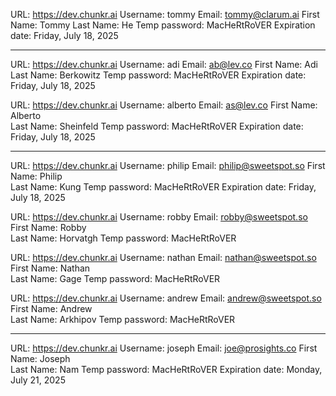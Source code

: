 URL: https://dev.chunkr.ai
Username: tommy
Email: tommy@clarum.ai
First Name: Tommy
Last Name: He
Temp password: MacHeRtRoVER
Expiration date: Friday, July 18, 2025

---

URL: https://dev.chunkr.ai
Username: adi
Email: ab@lev.co
First Name: Adi 
Last Name: Berkowitz
Temp password: MacHeRtRoVER
Expiration date: Friday, July 18, 2025

URL: https://dev.chunkr.ai
Username: alberto
Email: as@lev.co
First Name: Alberto  
Last Name: Sheinfeld
Temp password: MacHeRtRoVER
Expiration date: Friday, July 18, 2025

---

URL: https://dev.chunkr.ai
Username: philip
Email: philip@sweetspot.so
First Name: Philip  
Last Name: Kung
Temp password: MacHeRtRoVER
Expiration date: Friday, July 18, 2025

URL: https://dev.chunkr.ai
Username: robby
Email: robby@sweetspot.so
First Name: Robby   
Last Name: Horvatgh
Temp password: MacHeRtRoVER

URL: https://dev.chunkr.ai
Username: nathan
Email: nathan@sweetspot.so
First Name: Nathan   
Last Name: Gage
Temp password: MacHeRtRoVER

URL: https://dev.chunkr.ai
Username: andrew
Email: andrew@sweetspot.so
First Name: Andrew    
Last Name: Arkhipov
Temp password: MacHeRtRoVER

---

URL: https://dev.chunkr.ai
Username: joseph
Email: joe@prosights.co
First Name: Joseph  
Last Name: Nam
Temp password: MacHeRtRoVER
Expiration date: Monday, July 21, 2025